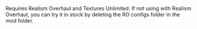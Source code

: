 Requires Realism Overhaul and Textures Unlimited. If not using with Realism Overhaul, you can try it in stock by deleting the RO configs folder in the mod folder.
